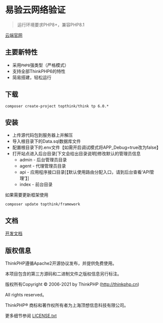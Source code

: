 易验云网络验证
===============

> 运行环境要求PHP8+，兼容PHP8.1

[云端官网](http://yiyanyun.top)


## 主要新特性

* 采用`PHP8`强类型（严格模式）
* 支持全部ThinkPHP6的特性
* 简易搭建，轻松运行

## 下载

~~~
composer create-project topthink/think tp 6.0.*
~~~

## 安装

* 上传源代码包到服务器上并解压
* 导入根目录下的Data.sql数据库文件
* 配置根目录下的.env文件【如需开启调试模式将APP_Debug=true改为false】
* 打开站点进入后台目录[下文会给出目录说明]修改默认的管理员信息
    * admin - 后台管理员目录
    * agent - 代理管理员目录
    * api   - 应用程序接口目录[【默认使用路由分配入口，请到后台查看‘API管理’】]
    * index - 前台目录



如果需要更新框架使用
~~~
composer update topthink/framework
~~~

## 文档

[开发文档](http://yun.yiyanyun.top/doc)


## 版权信息

ThinkPHP遵循Apache2开源协议发布，并提供免费使用。

本项目包含的第三方源码和二进制文件之版权信息另行标注。

版权所有Copyright © 2006-2021 by ThinkPHP (http://thinkphp.cn)

All rights reserved。

ThinkPHP® 商标和著作权所有者为上海顶想信息科技有限公司。

更多细节参阅 [LICENSE.txt](LICENSE.txt)
